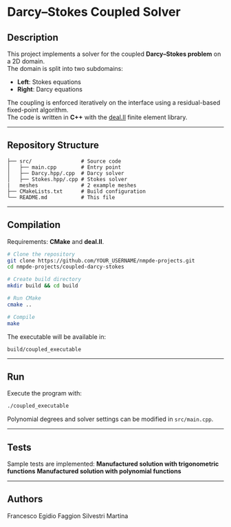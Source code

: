 # Darcy–Stokes Coupled Solver

## Description
This project implements a solver for the coupled **Darcy–Stokes problem** on a 2D domain.  
The domain is split into two subdomains:
- **Left**: Stokes equations  
- **Right**: Darcy equations  

The coupling is enforced iteratively on the interface using a residual-based fixed-point algorithm.  
The code is written in **C++** with the [deal.II](https://www.dealii.org/) finite element library.

---

## Repository Structure
```
├── src/                # Source code
│   ├── main.cpp        # Entry point
│   ├── Darcy.hpp/.cpp  # Darcy solver
│   ├── Stokes.hpp/.cpp # Stokes solver
|   meshes              # 2 example meshes
├── CMakeLists.txt      # Build configuration
└── README.md           # This file
```

---

## Compilation
Requirements: **CMake** and **deal.II**.

```bash
# Clone the repository
git clone https://github.com/YOUR_USERNAME/nmpde-projects.git
cd nmpde-projects/coupled-darcy-stokes

# Create build directory
mkdir build && cd build

# Run CMake
cmake ..

# Compile
make
```

The executable will be available in:
```
build/coupled_executable
```

---

## Run
Execute the program with:
```bash
./coupled_executable
```

Polynomial degrees and solver settings can be modified in `src/main.cpp`.

---

## Tests
Sample tests are implemented:
 **Manufactured solution with trigonometric functions** 
 **Manufactured solution with polynomial functions**


---

## Authors
Francesco Egidio Faggion 
Silvestri Martina

